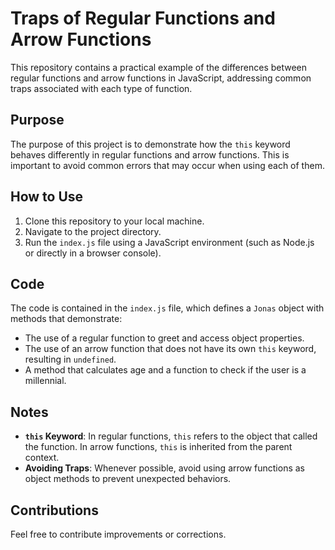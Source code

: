 # Traps of Regular Functions and Arrow Functions

This repository contains a practical example of the differences between regular functions and arrow functions in JavaScript, addressing common traps associated with each type of function.

## Purpose

The purpose of this project is to demonstrate how the `this` keyword behaves differently in regular functions and arrow functions. This is important to avoid common errors that may occur when using each of them.

## How to Use

1. Clone this repository to your local machine.
2. Navigate to the project directory.
3. Run the `index.js` file using a JavaScript environment (such as Node.js or directly in a browser console).

## Code

The code is contained in the `index.js` file, which defines a `Jonas` object with methods that demonstrate:

- The use of a regular function to greet and access object properties.
- The use of an arrow function that does not have its own `this` keyword, resulting in `undefined`.
- A method that calculates age and a function to check if the user is a millennial.

## Notes

- **`this` Keyword**: In regular functions, `this` refers to the object that called the function. In arrow functions, `this` is inherited from the parent context.
- **Avoiding Traps**: Whenever possible, avoid using arrow functions as object methods to prevent unexpected behaviors.

## Contributions

Feel free to contribute improvements or corrections.
